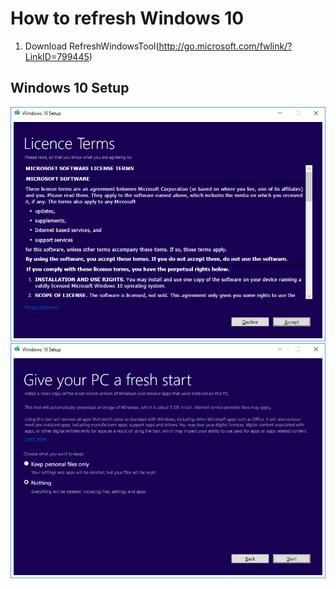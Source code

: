 # How to refresh Windows 10
1. Download RefreshWindowsTool(http://go.microsoft.com/fwlink/?LinkID=799445)

## Windows 10 Setup
![1](https://raw.githubusercontent.com/NatoBoram/FirstRun/master/Windows%2010/HowTo/Refresh/1.PNG)
![2](https://raw.githubusercontent.com/NatoBoram/FirstRun/master/Windows%2010/HowTo/Refresh/2.PNG)
